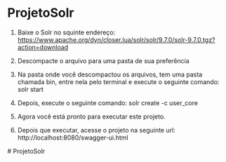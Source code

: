 ﻿# ProjetoSolr

 1. Baixe o Solr no squinte endereço: https://www.apache.org/dyn/closer.lua/solr/solr/9.7.0/solr-9.7.0.tgz?action=download

 2. Descompacte o arquivo para uma pasta de sua preferência

 3. Na pasta onde você descompactou os arquivos, tem uma pasta chamada bin, entre nela pelo terminal e execute o seguinte comando: solr start

 4. Depois, execute o seguinte comando: solr create -c user_core
    
 6. Agora você está pronto para executar este projeto.
    
 8. Depois que executar, acesse o projeto na seguinte url: http://localhost:8080/swagger-ui.html
 
#   P r o j e t o S o l r  
 